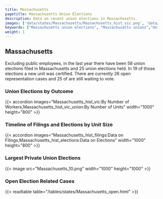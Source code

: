 ```yaml
---
title: Massachusetts
pagetitle: Massachusetts Union Elections
description: Data on recent union elections in Massachusetts.
images: ['data/states/Massachusetts/Massachusetts_hist_vic.png', 'data/states/Massachusetts/Massachusetts_hist_size.png', 'data/states/Massachusetts/Massachusetts_10.png']
keywords: ["Massachusetts union elections", "Massachusetts unions","Union elections"]
weight: 1
---
```

##  Massachusetts

Excluding public employees, in the last year there have been 58 union elections filed in Massachusetts and 25 union elections held. In 19 of those elections a new unit was certified. There are currently 26 open representation cases and 25 of are still waiting to vote.

### Union Elections by Outcome
{{< accordion images="Massachusetts_hist_vic:By Number of Workers,Massachusetts_hist_vic_union:By Number of Units" width="1000" height="800" >}}

### Timeline of Filings and Elections by Unit Size
{{< accordion images="Massachusetts_hist_filings:Data on Filings,Massachusetts_hist_elections:Data on Elections" width="1000" height="800" >}}

### Largest Private Union Elections
{{< image src="Massachusetts_10.png" width="1000" height="1000"  >}}

### Open Election Related Cases
{{< readtable table="/tables/states/Massachusetts_open.html" >}}

